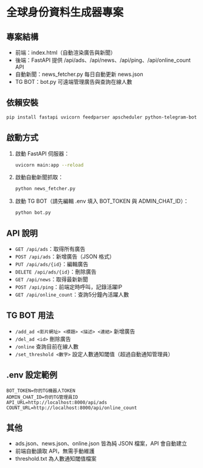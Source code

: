 # 全球身份資料生成器專案

## 專案結構
- 前端：index.html（自動渲染廣告與新聞）
- 後端：FastAPI 提供 /api/ads、/api/news、/api/ping、/api/online_count API
- 自動新聞：news_fetcher.py 每日自動更新 news.json
- TG BOT：bot.py 可遠端管理廣告與查詢在線人數

## 依賴安裝
```bash
pip install fastapi uvicorn feedparser apscheduler python-telegram-bot requests python-dotenv
```

## 啟動方式
1. 啟動 FastAPI 伺服器：
   ```bash
   uvicorn main:app --reload
   ```
2. 啟動自動新聞抓取：
   ```bash
   python news_fetcher.py
   ```
3. 啟動 TG BOT（請先編輯 .env 填入 BOT_TOKEN 與 ADMIN_CHAT_ID）：
   ```bash
   python bot.py
   ```

## API 說明
- `GET /api/ads`：取得所有廣告
- `POST /api/ads`：新增廣告（JSON 格式）
- `PUT /api/ads/{id}`：編輯廣告
- `DELETE /api/ads/{id}`：刪除廣告
- `GET /api/news`：取得最新新聞
- `POST /api/ping`：前端定時呼叫，記錄活躍IP
- `GET /api/online_count`：查詢5分鐘內活躍人數

## TG BOT 用法
- `/add_ad <影片網址> <標題> <描述> <連結>` 新增廣告
- `/del_ad <id>` 刪除廣告
- `/online` 查詢目前在線人數
- `/set_threshold <數字>` 設定人數通知閾值（超過自動通知管理員）

## .env 設定範例
```
BOT_TOKEN=你的TG機器人TOKEN
ADMIN_CHAT_ID=你的TG管理員ID
API_URL=http://localhost:8000/api/ads
COUNT_URL=http://localhost:8000/api/online_count
```

## 其他
- ads.json、news.json、online.json 皆為純 JSON 檔案，API 會自動建立
- 前端自動讀取 API，無需手動維護
- threshold.txt 為人數通知閾值檔案 